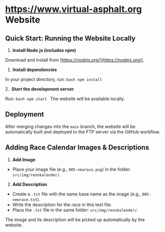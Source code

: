 # <https://www.virtual-asphalt.org> Website

## Quick Start: Running the Website Locally

1. **Install Node.js (includes npm)**

  Download and install from [https://nodejs.org/](https://nodejs.org/).

1. **Install dependencies**

 In your project directory, run:
    ```bash
    npm install
    ```

2.. **Start the development server**

 Run:
    ```bash
    npm start
    ```
 The website will be available locally.

## Deployment

After merging changes into the `main` branch, the website will be automatically built and deployed to the FTP server via the GitHub workflow.

## Adding Race Calendar Images & Descriptions

1. **Add Image**

- Place your image file (e.g., `005-newrace.png`) in the folder: `src/img/rennkalender/`.

2. **Add Description**

- Create a `.txt` file with the same base name as the image (e.g., `005-newrace.txt`).
- Write the description for the race in this text file.
- Place the `.txt` file in the same folder: `src/img/rennkalender/`.

The image and its description will be picked up automatically by the website.
